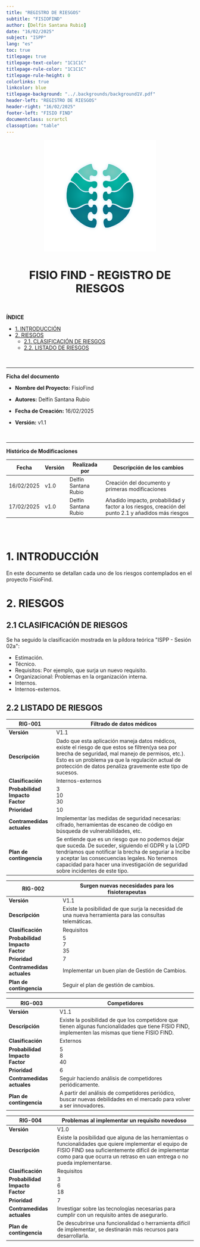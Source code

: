 ```yaml
---
title: "REGISTRO DE RIESGOS"
subtitle: "FISIOFIND"                       
author: [Delfín Santana Rubio] 
date: "16/02/2025"                                                 
subject: "ISPP"
lang: "es"
toc: true
titlepage: true
titlepage-text-color: "1C1C1C"
titlepage-rule-color: "1C1C1C"
titlepage-rule-height: 0
colorlinks: true
linkcolor: blue
titlepage-background: "../.backgrounds/background1V.pdf"                            
header-left: "REGISTRO DE RIESGOS"                 
header-right: "16/02/2025"                                         
footer-left: "FISIO FIND"
documentclass: scrartcl
classoption: "table"
---
```



<!-- COMMENT THIS WHEN EXPORTING TO PDF -->
<p align="center">
  <img src="../.img/Logo_FisioFind_Verde_sin_fondo.PNG" alt="Logo FisioFind" width="300" />
</p>

<h1 align="center" style="font-size: 30px; font-weight: bold;">
  FISIO FIND  -  REGISTRO DE RIESGOS
</h1>

<br>

**ÍNDICE**
- [1. INTRODUCCIÓN](#1-introducción)   
- [2. RIESGOS](#2-riesgos)
  - [2.1. CLASIFICACIÓN DE RIESGOS](#2.1-clasificación-de-riesgos)
  - [2.2. LISTADO DE RIESGOS](#2.2-listado-de-riesgos)

<br>

---

**Ficha del documento**

- **Nombre del Proyecto:** FisioFind

- **Autores:** Delfín Santana Rubio

- **Fecha de Creación:** 16/02/2025  

- **Versión:** v1.1

<br>

---

**Histórico de Modificaciones**

| Fecha      | Versión | Realizada por                    | Descripción de los cambios |
|------------|---------|----------------------------------|----------------------------|
| 16/02/2025 | v1.0    | Delfín Santana Rubio          | Creación del documento y primeras modificaciones |
| 17/02/2025 | v1.0    | Delfín Santana Rubio          | Añadido impacto, probabilidad y factor a los riesgos, creación del punto 2.1 y añadidos más riesgos |

<br>

<!-- \newpage -->

<br>

# 1. INTRODUCCIÓN  
En este documento se detallan cada uno de los riesgos contemplados en el proyecto FisioFind.  

# 2. RIESGOS

## 2.1 CLASIFICACIÓN DE RIESGOS
Se ha seguido la clasificación mostrada en la píldora teórica "ISPP - Sesión 02a":
- Estimación.
- Técnico.
- Requisitos: Por ejemplo, que surja un nuevo requisito.
- Organizacional: Problemas en la organización interna.
- Internos.
- Internos-externos.

## 2.2 LISTADO DE RIESGOS

| **RIG-001** | **Filtrado de datos médicos**  |  
| --- | --- |
| **Versión** | V1.1 |
| **Descripción** | Dado que esta aplicación maneja datos médicos, existe el riesgo de que estos se filtren(ya sea por brecha de seguridad, mal manejo de permisos, etc.). Esto es un problema ya que la regulación actual de protección de datos penaliza gravemente este tipo de sucesos. |
| **Clasificación** | Internos-externos |
| **Probabilidad**<br>**Impacto**<br>**Factor** | 3<br>10<br>30 |
| **Prioridad** | 10|
| **Contramedidas actuales** | Implementar las medidas de seguridad necesarias: cifrado, herramientas de escaneo de código en búsqueda de vulnerabilidades, etc. |
| **Plan de contingencia** | Se entiende que es un riesgo que no podemos dejar que suceda. De suceder, siguiendo el GDPR y la LOPD tendríamos que notificar la brecha de seguriar a Incibe y aceptar las consecuencias legales. No tenemos capacidad para hacer una investigación de seguridad sobre incidentes de este tipo. |

| **RIG-002** | **Surgen nuevas necesidades para los fisioterapeutas**  |  
| --- | --- |
| **Versión** | V1.1 |
| **Descripción** | Existe la posibilidad de que surja la necesidad de una nueva herramienta para las consultas telemáticas. |
| **Clasificación** | Requisitos |
| **Probabilidad**<br>**Impacto**<br>**Factor** | 5<br>7<br>35 |
| **Prioridad** | 7|
| **Contramedidas actuales** | Implementar un buen plan de Gestión de Cambios. |
| **Plan de contingencia** | Seguir el plan de gestión de cambios. |

| **RIG-003** | **Competidores**  |  
| --- | --- |
| **Versión** | V1.1 |
| **Descripción** | Existe la posibilidad de que los competidore que tienen algunas funcionalidades que tiene FISIO FIND, implementen las mismas que tiene FISIO FIND. |
| **Clasificación** | Externos |
| **Probabilidad**<br>**Impacto**<br>**Factor** | 5<br>8<br>40 |
| **Prioridad** | 6 |
| **Contramedidas actuales** | Seguir haciendo análisis de competidores periódicamente. |
| **Plan de contingencia** | A partir del análisis de competidores periódico, buscar nuevas debilidades en el mercado para volver a ser innovadores. |

| **RIG-004** | **Problemas al implementar un requisito novedoso**  |  
| --- | --- |
| **Versión** | V1.0 |
| **Descripción** | Existe la posibilidad que alguna de las herramientas o funcionalidades que quiere implementar el equipo de FISIO FIND sea suficientemente difícil de implementar como para que ocurra un retraso en uan entrega o no pueda implementarse.  |
| **Clasificación** | Requisitos |
| **Probabilidad**<br>**Impacto**<br>**Factor** | 3<br>6<br>18 |
| **Prioridad** | 7 |
| **Contramedidas actuales** | Investigar sobre las tecnologías necesarias para cumplir con un requisito antes de asegurarlo. |
| **Plan de contingencia** | De descubrirse una funcionalidad o herramienta difícil de implementar, se destinarán más recursos para desarrollarla. |
